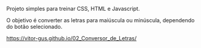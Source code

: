 Projeto simples para treinar CSS, HTML e Javascript.

O objetivo é converter as letras para maiúscula ou minúscula, dependendo do botão selecionado.

 https://vitor-gus.github.io/02_Conversor_de_Letras/
